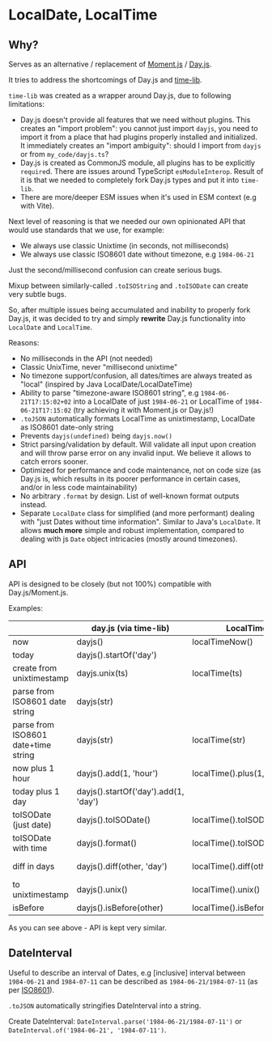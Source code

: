 # LocalDate, LocalTime

## Why?

Serves as an alternative / replacement of [Moment.js](https://momentjs.com/) /
[Day.js](https://github.com/iamkun/dayjs/).

It tries to address the shortcomings of Day.js and
[time-lib](https://github.com/NaturalCycles/time-lib).

`time-lib` was created as a wrapper around Day.js, due to following limitations:

- Day.js doesn't provide all features that we need without plugins. This creates an "import
  problem": you cannot just import `dayjs`, you need to import it from a place that had plugins
  properly installed and initialized. It immediately creates an "import ambiguity": should I import
  from `dayjs` or from `my_code/dayjs.ts`?
- Day.js is created as CommonJS module, all plugins has to be explicitly `require`d. There are
  issues around TypeScript `esModuleInterop`. Result of it is that we needed to completely fork
  Day.js types and put it into `time-lib`.
- There are more/deeper ESM issues when it's used in ESM context (e.g with Vite).

Next level of reasoning is that we needed our own opinionated API that would use standards that we
use, for example:

- We always use classic Unixtime (in seconds, not milliseconds)
- We always use classic ISO8601 date without timezone, e.g `1984-06-21`

Just the second/millisecond confusion can create serious bugs.

Mixup between similarly-called `.toISOString` and `.toISODate` can create very subtle bugs.

So, after multiple issues being accumulated and inability to properly fork Day.js, it was decided to
try and simply **rewrite** Day.js functionality into `LocalDate` and `LocalTime`.

Reasons:

- No milliseconds in the API (not needed)
- Classic UnixTime, never "millisecond unixtime"
- No timezone support/confusion, all dates/times are always treated as "local" (inspired by Java
  LocalDate/LocalDateTime)
- Ability to parse "timezone-aware ISO8601 string", e.g `1984-06-21T17:15:02+02` into a LocalDate of
  just `1984-06-21` or LocalTime of `1984-06-21T17:15:02` (try achieving it with Moment.js or
  Day.js!)
- `.toJSON` automatically formats LocalTime as unixtimestamp, LocalDate as ISO8601 date-only string
- Prevents `dayjs(undefined)` being `dayjs.now()`
- Strict parsing/validation by default. Will validate all input upon creation and will throw parse
  error on any invalid input. We believe it allows to catch errors sooner.
- Optimized for performance and code maintenance, not on code size (as Day.js is, which results in
  its poorer performance in certain cases, and/or in less code maintainability)
- No arbitrary `.format` by design. List of well-known format outputs instead.
- Separate `LocalDate` class for simplified (and more performant) dealing with "just Dates without
  time information". Similar to Java's `LocalDate`. It allows **much more** simple and robust
  implementation, compared to dealing with js `Date` object intricacies (mostly around timezones).

## API

API is designed to be closely (but not 100%) compatible with Day.js/Moment.js.

Examples:

|                                     | day.js (via time-lib)                | LocalTime                      | LocalDate                      |
| ----------------------------------- | ------------------------------------ | ------------------------------ | ------------------------------ |
| now                                 | dayjs()                              | localTimeNow()                 |                                |
| today                               | dayjs().startOf('day')               |                                | localDateToday()               |
| create from unixtimestamp           | dayjs.unix(ts)                       | localTime(ts)                  |                                |
| parse from ISO8601 date string      | dayjs(str)                           |                                | localDate(str)                 |
| parse from ISO8601 date+time string | dayjs(str)                           | localTime(str)                 |                                |
| now plus 1 hour                     | dayjs().add(1, 'hour')               | localTime().plus(1, 'hour')    |                                |
| today plus 1 day                    | dayjs().startOf('day').add(1, 'day') |                                | localDate().plus(1, 'day')     |
| toISODate (just date)               | dayjs().toISODate()                  | localTime().toISODate()        | localDate().toISODate()        |
| toISODate with time                 | dayjs().format()                     | localTime().toISODateTime()    |                                |
| diff in days                        | dayjs().diff(other, 'day')           | localTime().diff(other, 'day') | localDate().diff(other, 'day') |
| to unixtimestamp                    | dayjs().unix()                       | localTime().unix()             | localDate().unix()             |
| isBefore                            | dayjs().isBefore(other)              | localTime().isBefore(other)    | localDate().isBefore(other)    |

As you can see above - API is kept very similar.

## DateInterval

Useful to describe an interval of Dates, e.g [inclusive] interval between `1984-06-21` and
`1984-07-11` can be described as `1984-06-21/1984-07-11` (as per
[ISO8601](https://en.wikipedia.org/wiki/ISO_8601#Time_intervals)).

`.toJSON` automatically stringifies DateInterval into a string.

Create DateInterval: `DateInterval.parse('1984-06-21/1984-07-11')` or
`DateInterval.of('1984-06-21', '1984-07-11')`.
